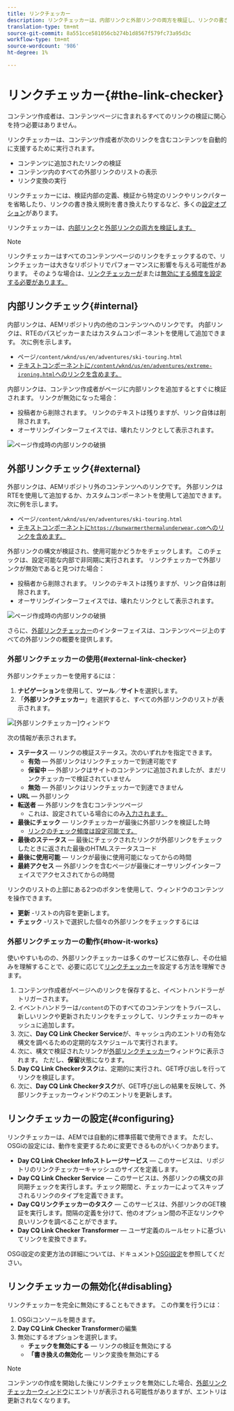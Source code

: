 ```yaml
---
title: リンクチェッカー
description: リンクチェッカーは、内部リンクと外部リンクの両方を検証し、リンクの書き換えを可能にします。
translation-type: tm+mt
source-git-commit: 8a551cce581056cb274b1d8567f579fc73a95d3c
workflow-type: tm+mt
source-wordcount: '986'
ht-degree: 1%

---
```



# リンクチェッカー{#the-link-checker}

コンテンツ作成者は、コンテンツページに含まれるすべてのリンクの検証に関心を持つ必要はありません。

リンクチェッカーは、コンテンツ作成者が次のリンクを含むコンテンツを自動的に支援するために実行されます。

* コンテンツに追加されたリンクの検証
* コンテンツ内のすべての外部リンクのリストの表示
* リンク変換の実行

リンクチェッカーには、検証内部の定義、検証から特定のリンクやリンクパターを省略したり、リンクの書き換え規則を書き換えたりするなど、多くの[設定オプション](#configuring)があります。

リンクチェッカーは、[内部リンク](#internal)と[外部リンクの両方を検証します。](#external)

>[!NOTE]
>
>リンクチェッカーはすべてのコンテンツページのリンクをチェックするので、リンクチェッカーは大きなリポジトリでパフォーマンスに影響を与える可能性があります。 そのような場合は、[リンクチェッカーが](#configuring)または[無効にする頻度を設定する必要があります。](#disabling)

## 内部リンクチェック{#internal}

内部リンクは、AEMリポジトリ内の他のコンテンツへのリンクです。 内部リンクは、RTEのパスピッカーまたはカスタムコンポーネントを使用して追加できます。 次に例を示します。

* ページ`/content/wknd/us/en/adventures/ski-touring.html`
* [テキストコンポーネントに`/content/wknd/us/en/adventures/extreme-ironing.html`へのリンクを含めます。](https://experienceleague.adobe.com/docs/experience-manager-core-components/using/components/text.html)

内部リンクは、コンテンツ作成者がページに内部リンクを追加するとすぐに検証されます。 リンクが無効になった場合：

* 投稿者から削除されます。 リンクのテキストは残りますが、リンク自体は削除されます。
* オーサリングインターフェイスでは、壊れたリンクとして表示されます。

![ページ作成時の内部リンクの破損](assets/link-checker-invalid-link-internal.png)

## 外部リンクチェック{#external}

外部リンクは、AEMリポジトリ外のコンテンツへのリンクです。 外部リンクはRTEを使用して追加するか、カスタムコンポーネントを使用して追加できます。 次に例を示します。

* ページ`/content/wknd/us/en/adventures/ski-touring.html`
* [テキストコンポーネントに`https://bunwarmerthermalunderwear.com`へのリンクを含めます。](https://experienceleague.adobe.com/docs/experience-manager-core-components/using/components/text.html)

外部リンクの構文が検証され、使用可能かどうかをチェックします。 このチェックは、設定可能な内部で非同期に実行されます。 リンクチェッカーで外部リンクが無効であると見つけた場合：

* 投稿者から削除されます。 リンクのテキストは残りますが、リンク自体は削除されます。
* オーサリングインターフェイスでは、壊れたリンクとして表示されます。

![ページ作成時の内部リンクの破損](assets/link-checker-invalid-link-external.png)

さらに、[外部リンクチェッカー](#external-link-checker)のインターフェイスは、コンテンツページ上のすべての外部リンクの概要を提供します。

### 外部リンクチェッカーの使用{#external-link-checker}

外部リンクチェッカーを使用するには：

1. **ナビゲーション**&#x200B;を使用して、**ツール**／**サイト**&#x200B;を選択します。
1. 「**外部リンクチェッカー**」を選択すると、すべての外部リンクのリストが表示されます。

![[外部リンクチェッカー]ウィンドウ](assets/external-link-checker.png)

次の情報が表示されます。

* **ステータス**  — リンクの検証ステータス。次のいずれかを指定できます。
   * **有効**  — 外部リンクはリンクチェッカーで到達可能です
   * **保留中**  — 外部リンクはサイトのコンテンツに追加されましたが、まだリンクチェッカーで検証されていません
   * **無効**  — 外部リンクはリンクチェッカーで到達できません
* **URL**  — 外部リンク
* **転送者**  — 外部リンクを含むコンテンツページ
   * これは、設定されている場合にのみ[入力されます。](#configuring)
* **最後にチェック**  — リンクチェッカーが最後に外部リンクを検証した時
   * [リンクのチェック頻度は設定可能です。](#configuring)
* **最後のステータス**  — 最後にチェックされたリンクが外部リンクをチェックしたときに返された最後のHTMLステータスコード
* **最後に使用可能**  — リンクが最後に使用可能になってからの時間
* **最終アクセス**  — 外部リンクを含むページが最後にオーサリングインターフェイスでアクセスされてからの時間

リンクのリストの上部にある2つのボタンを使用して、ウィンドウのコンテンツを操作できます。

* **更新** -リストの内容を更新します。
* **チェック** -リストで選択した個々の外部リンクをチェックするには

### 外部リンクチェッカーの動作{#how-it-works}

使いやすいものの、外部リンクチェッカーは多くのサービスに依存し、その仕組みを理解することで、必要に応じて[リンクチェッカー](#configuring)を設定する方法を理解できます。

1. コンテンツ作成者がページへのリンクを保存すると、イベントハンドラーがトリガーされます。
1. イベントハンドラーは`/content`の下のすべてのコンテンツをトラバースし、新しいリンクや更新されたリンクをチェックして、リンクチェッカーのキャッシュに追加します。
1. 次に、**Day CQ Link Checker Service**&#x200B;が、キャッシュ内のエントリの有効な構文を調べるための定期的なスケジュールで実行されます。
1. 次に、構文で検証されたリンクが[外部リンクチェッカー](#external-link-checker)ウィンドウに表示されます。 ただし、**保留**&#x200B;状態になります。
1. **Day CQ Link Checkerタスク**&#x200B;は、定期的に実行され、GET呼び出しを行ってリンクを検証します。
1. 次に、**Day CQ Link Checkerタスク**&#x200B;が、GET呼び出しの結果を反映して、外部リンクチェッカーウィンドウのエントリを更新します。

## リンクチェッカーの設定{#configuring}

リンクチェッカーは、AEMでは自動的に標準搭載で使用できます。 ただし、OSGiの設定には、動作を変更するために変更できるものがいくつかあります。

* **Day CQ Link Checker Infoストレージサービス**  — このサービスは、リポジトリのリンクチェッカーキャッシュのサイズを定義します。
* **Day CQ Link Checker Service**  — このサービスは、外部リンクの構文の非同期チェックを実行します。チェック期間と、チェッカーによってスキップされるリンクのタイプを定義できます。
* **Day CQリンクチェッカーのタスク**  — このサービスは、外部リンクのGET検証を実行します。間隔の定義を分けて、他のオプション間の不正なリンクや良いリンクを調べることができます。
* **Day CQ Link Checker Transformer**  — ユーザ定義のルールセットに基づいてリンクを変換できます。

OSGi設定の変更方法の詳細については、ドキュメント[OSGi設定](/help/sites-deploying/osgi-configuration-settings.md)を参照してください。

## リンクチェッカーの無効化{#disabling}

リンクチェッカーを完全に無効にすることもできます。 この作業を行うには：

1. OSGiコンソールを開きます。
1. **Day CQ Link Checker Transformer**&#x200B;の編集
1. 無効にするオプションを選択します。
   * **チェックを無効にする**  — リンクの検証を無効にする
   * **「書き換えの無効化**  — リンク変換を無効にする

>[!NOTE]
>
>コンテンツの作成を開始した後にリンクチェックを無効にした場合、[外部リンクチェッカーウィンドウ](#external-link-checker)にエントリが表示される可能性がありますが、エントリは更新されなくなります。
